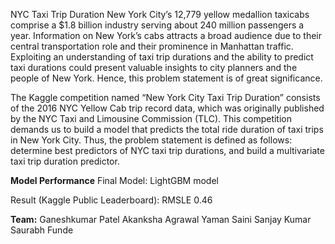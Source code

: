 NYC Taxi Trip Duration
New York City’s 12,779 yellow medallion taxicabs comprise a $1.8 billion industry serving about 240 million passengers a year. Information on New York’s cabs attracts a broad audience due to their central transportation role and their prominence in Manhattan traffic. Exploiting an understanding of taxi trip durations and the ability to predict taxi durations could present valuable insights to city planners and the people of New York. Hence, this problem statement is of great significance.

The Kaggle competition named “New York City Taxi Trip Duration” consists of the 2016 NYC Yellow Cab trip record data, which was originally published by the NYC Taxi and Limousine Commission (TLC). This competition demands us to build a model that predicts the total ride duration of taxi trips in New York City. Thus, the problem statement is defined as follows: determine best predictors of NYC taxi trip durations, and build a multivariate taxi trip duration predictor.



**Model Performance**
Final Model: LightGBM model

Result (Kaggle Public Leaderboard): RMSLE 0.46


**Team:**
Ganeshkumar Patel
Akanksha Agrawal
Yaman Saini
Sanjay Kumar
Saurabh Funde
